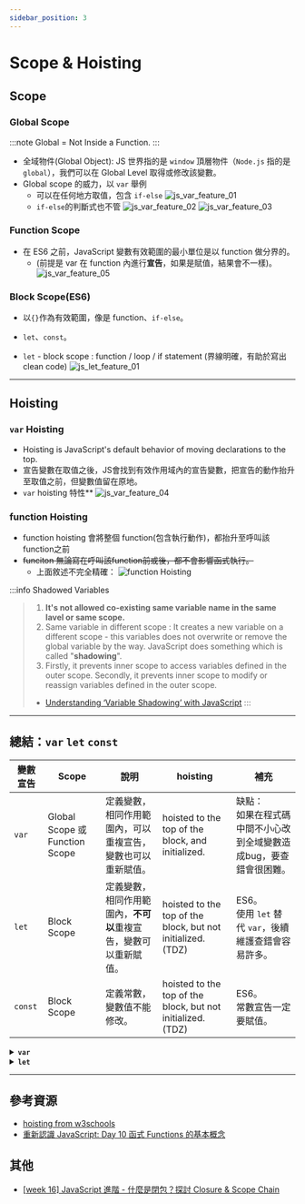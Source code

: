 ```yaml
---
sidebar_position: 3
---
```


# Scope & Hoisting
## Scope
### Global Scope
:::note
Global = Not Inside a Function.
:::

- 全域物件(Global Object): JS 世界指的是 `window` 頂層物件（`Node.js` 指的是 `global`），我們可以在 Global Level 取得或修改該變數。
- Global scope 的威力，以 `var` 舉例
    - 可以在任何地方取值，包含 `if-else`
    ![js_var_feature_01](../../static/img/docs/js/js_var_feature_01.png)
    - `if-else`的判斷式也不管
    ![js_var_feature_02](../../static/img/docs/js/js_var_feature_02.png)
    ![js_var_feature_03](../../static/img/docs/js/js_var_feature_03.png)

### Function Scope
- 在 ES6 之前，JavaScript 變數有效範圍的最小單位是以 function 做分界的。
    - (前提是 var 在 function 內進行**宣告**，如果是賦值，結果會不一樣)。
    ![js_var_feature_05](../../static/img/docs/js/js_var_feature_05.png)

### Block Scope(ES6)
- 以`{}`作為有效範圍，像是 function、`if-else`。
- `let`、`const`。

- `let` - block scope : function / loop / if statement (界線明確，有助於寫出 clean code)
    ![js_let_feature_01](../../static/img/docs/js/js_let_feature_01.png)

---

## Hoisting
### `var` Hoisting
- Hoisting is JavaScript's default behavior of moving declarations to the top.
- 宣告變數在取值之後，JS會找到有效作用域內的宣告變數，把宣告的動作抬升至取值之前，但變數值留在原地。
- `var` hoisting 特性**
    ![js_var_feature_04](../../static/img/docs/js/js_var_feature_04.png)

### function Hoisting
- function hoisting 會將整個 function(包含執行動作)，都抬升至呼叫該function之前
- ~~funciton 無論寫在呼叫該function前或後，都不會影響函式執行。~~
    - 上面敘述不完全精確：
    ![function Hoisting](../../static/img/docs/js/js_function_hoisting.png)

:::info Shadowed Variables
> 1. **It's not allowed co-existing same variable name in the same lavel or same scope.**
> 2. Same variable in different scope : It creates a new variable on a different scope - this variables does not overwrite or remove the global variable by the way. JavaScript does something which is called "**shadowing**".
> 3. Firstly, it prevents inner scope to access variables defined in the outer scope. 
Secondly, it prevents inner scope to modify or reassign variables defined in the outer scope.
> - [Understanding ‘Variable Shadowing’ with JavaScript](https://mayuminishimoto.medium.com/understanding-variable-shadowing-with-javascript-58fc108c8f03)
:::

---
## 總結：`var` `let` `const`

|變數宣告|Scope       |說明                   |hoisting|補充 |
|-------|------------|----------------------|----|----|
|`var`  |Global Scope 或 Function Scope|定義變數，相同作用範圍內，可以重複宣告，變數也可以重新賦值。| hoisted to the top of the block, and initialized.|缺點：<br />如果在程式碼中間不小心改到全域變數造成bug，要查錯會很困難。|
|`let`  |Block Scope |定義變數，相同作用範圍內，**不可以**重複宣告，變數可以重新賦值。| hoisted to the top of the block, but not initialized.(TDZ)|ES6。<br />使用 `let` 替代 `var`，後續維護查錯會容易許多。|
|`const`|Block Scope |定義常數，變數值不能修改。  | hoisted to the top of the block, but not initialized.(TDZ)|ES6。<br />常數宣告一定要賦值。|


<details>
  <summary>
    <strong><code>var</code></strong>
  </summary>

#### 定義變數，相同作用範圍內，可以重複宣告，變數也可以重新賦值。

```js
    // 相同作用範圍內，可以重複宣告
    var name = "Joanna";
    var name = "David";

    console.log(name); // David
```

```js
    // 重複宣告
    var name = "Joanna";
    name = "Outer and reAssign";

    function sayName(){
        name = "Inside function"

        console.log(name); // "Inside function"
        alert(name);
    }

    console.log(name);     // "Outer and reAssign"
```

```js

    var name = "Joanna";    // -----> global scope

    function greeting(){
        var name = "David"; // -----> block scope

        return `Hi, ${name}.`;
    }

    console.log(greeting()); // Hi, David.
    console.log(name);       // Joanna
```

---

### 使用 `var` 危險的原因
宣告`var`可能會遇到幾種情況：
#### 情況一 : function內外都有宣告var變數x  
-  兩者為獨立的變數個體。

![js_var_scope_01](../../static/img/docs/js/js_var_scope_01.png)

#### 情況二 :  function外有宣告var變數x 與 function內沒有宣告var變數x 
- function內找不到該變數，會一層層往外找，直到全域變數。
- function可以往外找已宣告變數，但外層無法往function內取得內部變數。

![js_var_scope_02](../../static/img/docs/js/js_var_scope_02.png)

#### 情況三 : function外有宣告var變數x，function內沒有使用var宣告變數x，而是重新賦值;   
- 因為 function內沒有使用var宣告變數x，結果往外找到有使用var宣告的全域變數，**結果也同時改變全域變數值**。
- 非常危險，強烈建議避免。

![js_var_scope_03](../../static/img/docs/js/js_var_scope_03.png)

#### 情況四 : function內外都有宣告var變數x，並在function內宣告var前加入console.log(x);
1. 在function內console.log(x); 會先在函式內找尋變數x
2. 啊!找到了! 結果var有變數提升的特性(Hoisting)，只把var宣告語法提升，變數值留在原位。
3. function內console.log(x); 找到該變數宣告，但沒有值，故顯示undefined.

- 因為var有變數提升的特性，故強烈建議會用到的變數都放在scope最上面宣告完成後再使用。
- 或者改用let宣告變數，let沒有變數提升的特性。(但宣告還是要寫在執行指令前面，不然還是一樣顯示Uncaught ReferenceError.)
- 只要變數有被宣告，使用的時候就不會有錯誤，否則會顯示ReferenceError.(撰寫時顯示錯誤，可以有效在上線前除錯)

![js_var_scope_04](../../static/img/docs/js/js_var_scope_04.png)

</details>

<details>
  <summary>
    <strong><code>let</code></strong>
  </summary>

#### 定義變數，相同作用範圍內，**不可以**重複宣告，變數可以重新賦值

```js
    // (Ｏ) 變數可以重新賦值
    let name = "Joanna";
    name = "David";
```

```js
    // (X) 不可以重複宣告
    let name = "Joanna";
    let name = "David";
```
:::warning 錯誤顯示如下
Uncaught SyntaxError: Identifier 'name' has already been declared 
:::

---

#### 情況一 : function內外都有let宣告變數number 
-  兩者為獨立的變數個體。

```js
    let number = 10;       // -----> global scope

    function add(num){
        let number = -310; // -----> block scope
        
        return  number + num;
    }

    console.log(add(30));  // -280
    console.log("outer number:", number); // 10
```

#### 情況二 : function外有let宣告變數number 與 function內沒有let宣告變數number   
- function 內找不到，就是往外來用。

```js
    let number = 10;    // -----> global scope

    function add(num){
       return  number + num;
    }

    console.log(add(30)); // 40
```

#### 情況三 : function外有let宣告變數number，function內沒有使用let宣告變數number，而是重新賦值;  
- 因為 `let` 接受重新賦值的特性，所以在 function 內重新賦值，會影響的全域變數。
- 非常危險，強烈建議避免。

```js
    let number = 10;    // -----> global scope

    function add(num){
        number = -200;
        return  number + num;
    }

    console.log(add(30)); // -170
    console.log("outer number:", number); // -200
```

#### 情況四 : function內外都有宣告let宣告變數number，並在function內宣告let前加入console.log(number);
- `let` hoisting不會針對提升變數做 initialized，所以在 hoisting declare variable 到 變數值之間，會形成TDZ（Temper Dead Zone），因為取不到值而產生error.

```js
    let number = 10;       // -----> global scope

    function add(num){
        console.log("before block scope assign: ", number);
        let number = -310;
        
        return  number + num;
    }

    console.log(add(30));
    console.log("outer number:", number); 
```

:::warning 錯誤顯示如下
Uncaught ReferenceError: Cannot access 'number' before initialization
:::
</details>

---

## 參考資源
- [hoisting from w3schools](https://www.w3schools.com/js/js_hoisting.asp)
- [重新認識 JavaScript: Day 10 函式 Functions 的基本概念](https://ithelp.ithome.com.tw/articles/10191549c)

## 其他
- [[week 16] JavaScript 進階 - 什麼是閉包？探討 Closure & Scope Chain](https://hackmd.io/@Heidi-Liu/note-js201-closure)